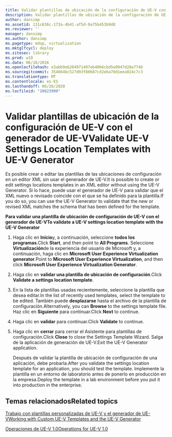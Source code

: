 ```yaml
---
title: Validar plantillas de ubicación de la configuración de UE-V con el generador de UE-V
description: Validar plantillas de ubicación de la configuración de UE-V con el generador de UE-V
author: dansimp
ms.assetid: 131c636c-173a-4b41-af5d-9a75b453b9d8
ms.reviewer: ''
manager: dansimp
ms.author: dansimp
ms.pagetype: mdop, virtualization
ms.mktglfcycl: deploy
ms.sitesec: library
ms.prod: w10
ms.date: 06/16/2016
ms.openlocfilehash: e3abb9eb204971497eb4066cbd5e0947d28e7746
ms.sourcegitcommit: 354664bc527d93f80687cd2eba70d1eea024c7c3
ms.translationtype: MT
ms.contentlocale: es-ES
ms.lasthandoff: 06/26/2020
ms.locfileid: "10823990"
---
```

# <span data-ttu-id="db860-103">Validar plantillas de ubicación de la configuración de UE-V con el generador de UE-V</span><span class="sxs-lookup"><span data-stu-id="db860-103">Validate UE-V Settings Location Templates with UE-V Generator</span></span>


<span data-ttu-id="db860-104">Es posible crear o editar las plantillas de las ubicaciones de configuración en un editor XML sin usar el generador de UE-V.</span><span class="sxs-lookup"><span data-stu-id="db860-104">It is possible to create or edit settings locations templates in an XML editor without using the UE-V Generator.</span></span> <span data-ttu-id="db860-105">Si lo hace, puede usar el generador de UE-V para validar que el XML nuevo o revisado coincide con el que se ha definido para la plantilla.</span><span class="sxs-lookup"><span data-stu-id="db860-105">If you do so, you can use the UE-V Generator to validate that the new or revised XML matches the schema that has been defined for the template.</span></span>

**<span data-ttu-id="db860-106">Para validar una plantilla de ubicación de configuración de UE-V con el generador de UE-V</span><span class="sxs-lookup"><span data-stu-id="db860-106">To validate a UE-V settings location template with the UE-V Generator</span></span>**

1.  <span data-ttu-id="db860-107">Haga clic en **Inicio**y, a continuación, seleccione **todos los programas**.</span><span class="sxs-lookup"><span data-stu-id="db860-107">Click **Start**, and then point to **All Programs**.</span></span> <span data-ttu-id="db860-108">Seleccione **Virtualización**de la experiencia del usuario de Microsoft y, a continuación, haga clic en **Microsoft User Experience Virtualization generator**.</span><span class="sxs-lookup"><span data-stu-id="db860-108">Point to **Microsoft User Experience Virtualization**, and then click **Microsoft User Experience Virtualization Generator**.</span></span>

2.  <span data-ttu-id="db860-109">Haga clic en **validar una plantilla de ubicación de configuración**.</span><span class="sxs-lookup"><span data-stu-id="db860-109">Click **Validate a settings location template**.</span></span>

3.  <span data-ttu-id="db860-110">En la lista de plantillas usadas recientemente, seleccione la plantilla que desea editar.</span><span class="sxs-lookup"><span data-stu-id="db860-110">In the list of recently used templates, select the template to be edited.</span></span> <span data-ttu-id="db860-111">También puede **desplazarse** hasta el archivo de la plantilla de configuración.</span><span class="sxs-lookup"><span data-stu-id="db860-111">Alternatively, you can **Browse** to the settings template file.</span></span> <span data-ttu-id="db860-112">Haz clic en **Siguiente** para continuar.</span><span class="sxs-lookup"><span data-stu-id="db860-112">Click **Next** to continue.</span></span>

4.  <span data-ttu-id="db860-113">Haga clic en **validar** para continuar.</span><span class="sxs-lookup"><span data-stu-id="db860-113">Click **Validate** to continue.</span></span>

5.  <span data-ttu-id="db860-114">Haga clic en **cerrar** para cerrar el Asistente para plantillas de configuración.</span><span class="sxs-lookup"><span data-stu-id="db860-114">Click **Close** to close the Settings Template Wizard.</span></span> <span data-ttu-id="db860-115">Salga de la aplicación de generación de UE-V.</span><span class="sxs-lookup"><span data-stu-id="db860-115">Exit the UE-V Generator application.</span></span>

    <span data-ttu-id="db860-116">Después de validar la plantilla de ubicación de configuración de una aplicación, debe probarla.</span><span class="sxs-lookup"><span data-stu-id="db860-116">After you validate the settings location template for an application, you should test the template.</span></span> <span data-ttu-id="db860-117">Implemente la plantilla en un entorno de laboratorio antes de ponerlo en producción en la empresa.</span><span class="sxs-lookup"><span data-stu-id="db860-117">Deploy the template in a lab environment before you put it into production in the enterprise.</span></span>

## <span data-ttu-id="db860-118">Temas relacionados</span><span class="sxs-lookup"><span data-stu-id="db860-118">Related topics</span></span>


[<span data-ttu-id="db860-119">Trabajo con plantillas personalizadas de UE-V y el generador de UE-V</span><span class="sxs-lookup"><span data-stu-id="db860-119">Working with Custom UE-V Templates and the UE-V Generator</span></span>](working-with-custom-ue-v-templates-and-the-ue-v-generator.md)

[<span data-ttu-id="db860-120">Operaciones de UE-V 1.0</span><span class="sxs-lookup"><span data-stu-id="db860-120">Operations for UE-V 1.0</span></span>](operations-for-ue-v-10.md)

 

 





